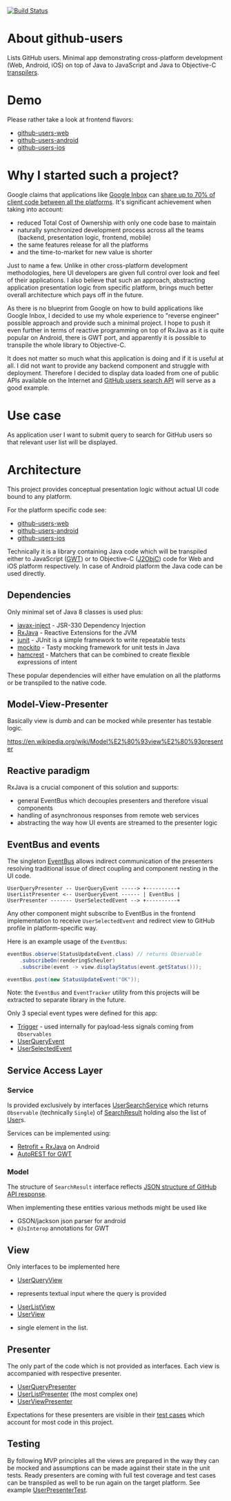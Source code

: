 [![Build Status](https://api.travis-ci.org/xemantic/github-users.svg?branch=master)](https://travis-ci.org/xemantic/github-users)

# About github-users

Lists GitHub users. Minimal app demonstrating cross-platform development
(Web, Android, iOS) on top of Java to JavaScript and Java to Objective-C
[transpilers](https://en.wikipedia.org/wiki/Source-to-source_compiler).

# Demo

Please rather take a look at frontend flavors:

* [github-users-web](https://github.com/xemantic/github-users-web)
* [github-users-android](https://github.com/xemantic/github-users-android)
* [github-users-ios](https://github.com/xemantic/github-users-ios)

# Why I started such a project?

Google claims that applications like [Google Inbox](https://www.google.com/inbox/)
can [share up to 70% of client code between all the platforms](https://gmail.googleblog.com/2014/11/going-under-hood-of-inbox.html).
It's significant achievement when taking into account:

* reduced Total Cost of Ownership with only one code base to maintain
* naturally synchronized development process across all the teams
(backend, presentation logic, frontend, mobile)
* the same features release for all the platforms
* and the time-to-market for new value is shorter

Just to name a few.
Unlike in other cross-platform development methodologies, here UI developers are given full
control over look and feel of their applications. I also believe that such an approach,
abstracting application presentation logic from specific platform, brings much better overall
architecture which pays off in the future.

As there is no blueprint from Google on how to build applications like Google Inbox, I decided
to use my whole experience to "reverse engineer" possible approach and provide such a minimal project.
I hope to push it even further in terms of reactive
programming on top of RxJava as it is quite popular on Android, there is GWT port, and apparently
it is possible to transpile the whole library to Objective-C.

It does not matter so much what this application is doing and if it is useful at all.
I did not want to provide any backend component and struggle with deployment. Therefore I decided
to display data loaded from one of public APIs available on the Internet and
[GitHub users search API](https://developer.github.com/v3/search/#search-users)
will serve as a good example.

# Use case

As application user I want to submit query to search for GitHub users 
so that relevant user list will be displayed.

# Architecture

This project provides conceptual presentation logic without actual UI code bound to any platform.

For the platform specific code see:

* [github-users-web](https://github.com/xemantic/github-users-web)
* [github-users-android](https://github.com/xemantic/github-users-android)
* [github-users-ios](https://github.com/xemantic/github-users-ios)

Technically it is a library containing Java code which will be transpiled either
to JavaScript ([GWT](http://www.gwtproject.org/)) or to
Objective-C ([J2ObjC](https://developers.google.com/j2objc/))
code for Web and iOS platform respectively. In case of
Android platform the Java code can be used directly.

## Dependencies

Only minimal set of Java 8 classes is used plus:

* [javax-inject](http://javax-inject.github.io/javax-inject/) - JSR-330 Dependency Injection
* [RxJava](https://github.com/ReactiveX/RxJava) - Reactive Extensions for the JVM
* [junit](http://junit.org/junit4/) - JUnit is a simple framework to write repeatable tests
* [mockito](http://site.mockito.org/) - Tasty mocking framework for unit tests in Java
* [hamcrest](http://hamcrest.org/JavaHamcrest/) - Matchers that can be combined to create flexible expressions of intent 

These popular dependencies will either have emulation on all the platforms or
be transpiled to the native code.

## Model-View-Presenter

Basically view is dumb and can be mocked while presenter has testable logic.

https://en.wikipedia.org/wiki/Model%E2%80%93view%E2%80%93presenter

## Reactive paradigm

RxJava is a crucial component of this solution and supports:
 
* general EventBus which decouples presenters and therefore visual components
* handling of asynchronous responses from remote web services
* abstracting the way how UI events are streamed to the presenter logic

## EventBus and events

The singleton [EventBus](src/main/java/com/xemantic/githubusers/eventbus/EventBus.java)
allows indirect communication of the presenters
resolving traditional issue of direct coupling and component nesting in the UI code.

    UserQueryPresenter -- UserQueryEvent -----> +----------+
    UserListPresenter <-- UserQueryEvent ------ | EventBus |
    UserPresenter ------- UserSelectedEvent --> +----------+

Any other component might subscribe to EventBus in the frontend implementation
to receive `UserSelectedEvent` and redirect view to GitHub profile in platform-specific way.

Here is an example usage of the `EventBus`:

```java
eventBus.observe(StatusUpdateEvent.class) // returns Observable
    .subscribeOn(renderingScheuler)
    .subscribe(event -> view.displayStatus(event.getStatus()));
```
```java
eventBus.post(new StatusUpdateEvent("OK"));
```

Note: the `EventBus` and `EventTracker` utility from this projects will
be extracted to separate library in the future.

Only 3 special event types were defined for this app:
* [Trigger](src/main/java/com/xemantic/githubusers/event/Trigger.java) - used internally for payload-less signals coming from `Observables` 
* [UserQueryEvent](src/main/java/com/xemantic/githubusers/event/UserQueryEvent.java)
* [UserSelectedEvent](src/main/java/com/xemantic/githubusers/event/UserSelectedEvent.java)

## Service Access Layer

### Service

Is provided exclusively by interfaces [UserSearchService](src/main/java/com/xemantic/githubusers/service/UserService.java)
which returns `Observable` (technically `Single`) of [SearchResult](src/main/java/com/xemantic/githubusers/model/SearchResult.java)
holding also the list of [User](src/main/java/com/xemantic/githubusers/model/User.java)s.

Services can be implemented using:

* [Retrofit + RxJava](http://square.github.io/retrofit/) on Android
* [AutoREST for GWT](https://github.com/intendia-oss/autorest)

### Model

The structure of `SearchResult` interface reflects
[JSON structure of GitHub API response](https://developer.github.com/v3/search/#search-users).

When implementing these entities various methods might be used like

* GSON/jackson json parser for android
* `@JsInterop` annotations for GWT

## View

Only interfaces to be implemented here
* [UserQueryView](src/main/java/com/xemantic/githubusers/view/UserQueryView.java)
- represents textual input where the query is provided
* [UserListView](src/main/java/com/xemantic/githubusers/view/UserListView.java)
* [UserView](src/main/java/com/xemantic/githubusers/view/UserView.java)
- single element in the list.

## Presenter

The only part of the code which is not provided as interfaces.
Each view is accompanied with respective presenter.

* [UserQueryPresenter](src/main/java/com/xemantic/githubusers/presenter/UserQueryPresenter.java)
* [UserListPresenter](src/main/java/com/xemantic/githubusers/presenter/UserListPresenter.java)
(the most complex one)
* [UserViewPresenter](src/main/java/com/xemantic/githubusers/presenter/UserPresenter.java)

Expectations for these presenters are visible in their
[test cases](src/test/java/com/xemantic/githubusers/presenter)
which account for most code in this project.

## Testing

By following MVP principles all the views are prepared in the way they can be mocked and
assumptions can be made against their state in the unit tests. Ready presenters are
coming with full test coverage and test cases can be transpiled as well to be run again on
the target platform. See example
[UserPresenterTest](src/test/java/com/xemantic/githubusers/presenter/UserPresenterTest.java).


